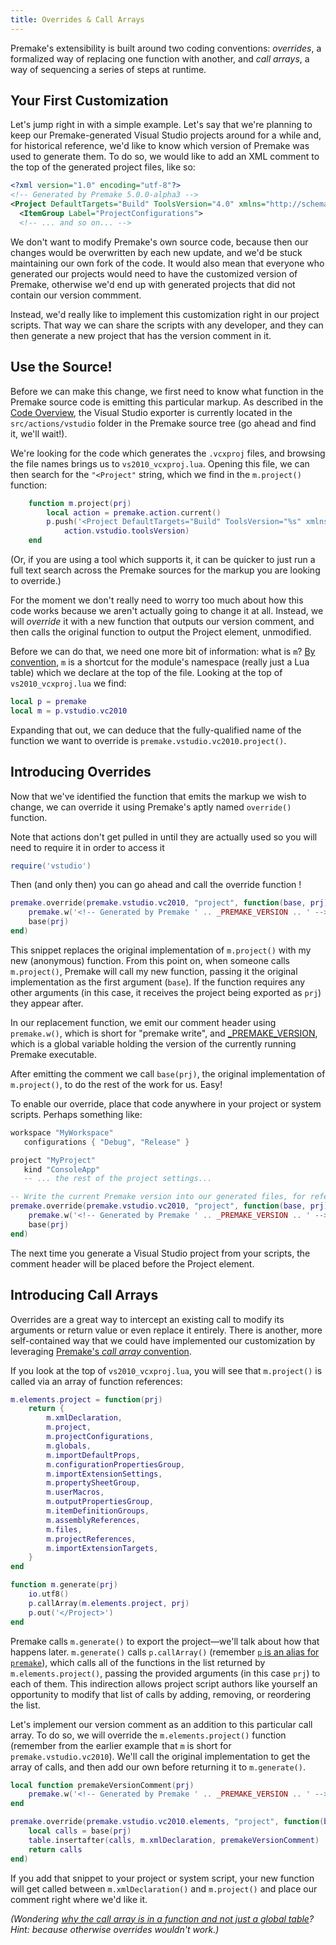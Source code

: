 ```yaml
---
title: Overrides & Call Arrays
---
```


Premake's extensibility is built around two coding conventions: *overrides*, a formalized way of replacing one function with another, and *call arrays*, a way of sequencing a series of steps at runtime.

## Your First Customization

Let's jump right in with a simple example. Let's say that we're planning to keep our Premake-generated Visual Studio projects around for a while and, for historical reference, we'd like to know which version of Premake was used to generate them. To do so, we would like to add an XML comment to the top of the generated project files, like so:

```xml
<?xml version="1.0" encoding="utf-8"?>
<!-- Generated by Premake 5.0.0-alpha3 -->
<Project DefaultTargets="Build" ToolsVersion="4.0" xmlns="http://schemas.microsoft.com/developer/msbuild/2003">
  <ItemGroup Label="ProjectConfigurations">
  <!-- ... and so on... -->
```

We don't want to modify Premake's own source code, because then our changes would be overwritten by each new update, and we'd be stuck maintaining our own fork of the code. It would also mean that everyone who generated our projects would need to have the customized version of Premake, otherwise we'd end up with generated projects that did not contain our version commment.

Instead, we'd really like to implement this customization right in our project scripts. That way we can share the scripts with any developer, and they can then generate a new project that has the version comment in it.


## Use the Source!

Before we can make this change, we first need to know what function in the Premake source code is emitting this particular markup. As described in the [Code Overview](code-overview), the Visual Studio exporter is currently located in the `src/actions/vstudio` folder in the Premake source tree (go ahead and find it, we'll wait!).

We're looking for the code which generates the `.vcxproj` files, and browsing the file names brings us to `vs2010_vcxproj.lua`. Opening this file, we can then search for the `"<Project"` string, which we find in the `m.project()` function:


```lua
	function m.project(prj)
		local action = premake.action.current()
		p.push('<Project DefaultTargets="Build" ToolsVersion="%s" xmlns="http://schemas.microsoft.com/developer/msbuild/2003">',
			action.vstudio.toolsVersion)
	end
```

(Or, if you are using a tool which supports it, it can be quicker to just run a full text search across the Premake sources for the markup you are looking to override.)

For the moment we don't really need to worry too much about how this code works because we aren't actually going to change it at all. Instead, we will *override* it with a new function that outputs our version comment, and then calls the original function to output the Project element, unmodified.

Before we can do that, we need one more bit of information: what is `m`? [By convention](coding-conventions), `m` is a shortcut for the module's namespace (really just a Lua table) which we declare at the top of the file. Looking at the top of `vs2010_vcxproj.lua` we find:

```lua
local p = premake
local m = p.vstudio.vc2010
```

Expanding that out, we can deduce that the fully-qualified name of the function we want to override is `premake.vstudio.vc2010.project()`.


## Introducing Overrides

Now that we've identified the function that emits the markup we wish to change, we can override it using Premake's aptly named `override()` function.

Note that actions don't get pulled in until they are actually used so you will need to require it in order to access it

```lua
require('vstudio')
```

Then (and only then) you can go ahead and call the override function !

```lua
premake.override(premake.vstudio.vc2010, "project", function(base, prj)
	premake.w('<!-- Generated by Premake ' .. _PREMAKE_VERSION .. ' -->')
	base(prj)
end)
```

This snippet replaces the original implementation of `m.project()` with my new (anonymous) function. From this point on, when someone calls `m.project()`, Premake will call my new function, passing it the original implementation as the first argument (`base`). If the function requires any other arguments (in this case, it receives the project being exported as `prj`) they appear after.

In our replacement function, we emit our comment header using `premake.w()`, which is short for "premake write", and [_PREMAKE_VERSION](_PREMAKE_VERSION), which is a global variable holding the version of the currently running Premake executable.

After emitting the comment we call `base(prj)`, the original implementation of `m.project()`, to do the rest of the work for us. Easy!

To enable our override, place that code anywhere in your project or system scripts. Perhaps something like:

```lua
workspace "MyWorkspace"
   configurations { "Debug", "Release" }

project "MyProject"
   kind "ConsoleApp"
   -- ... the rest of the project settings...

-- Write the current Premake version into our generated files, for reference
premake.override(premake.vstudio.vc2010, "project", function(base, prj)
	premake.w('<!-- Generated by Premake ' .. _PREMAKE_VERSION .. ' -->')
	base(prj)
end)
```

The next time you generate a Visual Studio project from your scripts, the comment header will be placed before the Project element.

## Introducing Call Arrays

Overrides are a great way to intercept an existing call to modify its arguments or return value or even replace it entirely. There is another, more self-contained way that we could have implemented our customization by leveraging [Premake's *call array* convention](coding-conventions).

If you look at the top of `vs2010_vcxproj.lua`, you will see that `m.project()` is called via an array of function references:

```lua
m.elements.project = function(prj)
	return {
		m.xmlDeclaration,
		m.project,
		m.projectConfigurations,
		m.globals,
		m.importDefaultProps,
		m.configurationPropertiesGroup,
		m.importExtensionSettings,
		m.propertySheetGroup,
		m.userMacros,
		m.outputPropertiesGroup,
		m.itemDefinitionGroups,
		m.assemblyReferences,
		m.files,
		m.projectReferences,
		m.importExtensionTargets,
	}
end

function m.generate(prj)
	io.utf8()
	p.callArray(m.elements.project, prj)
	p.out('</Project>')
end
```

Premake calls `m.generate()` to export the project—we'll talk about how that happens later. `m.generate()` calls `p.callArray()` (remember [`p` is an alias for `premake`](coding-conventions)), which calls all of the functions in the list returned by `m.elements.project()`, passing the provided arguments (in this case `prj`) to each of them. This indirection allows project script authors like yourself an opportunity to modify that list of calls by adding, removing, or reordering the list.

Let's implement our version comment as an addition to this particular call array. To do so, we will override the `m.elements.project()` function (remember from the earlier example that `m` is short for `premake.vstudio.vc2010`). We'll call the original implementation to get the array of calls, and then add our own before returning it to `m.generate()`.

```lua
local function premakeVersionComment(prj)
	premake.w('<!-- Generated by Premake ' .. _PREMAKE_VERSION .. ' -->')
end

premake.override(premake.vstudio.vc2010.elements, "project", function(base, prj)
	local calls = base(prj)
	table.insertafter(calls, m.xmlDeclaration, premakeVersionComment)
	return calls
end)
```

If you add that snippet to your project or system script, your new function will get called between `m.xmlDeclaration()` and `m.project()` and place our comment right where we'd like it.

*(Wondering [why the call array is in a function and not just a global table](why-do-call-arrays-need-functions)? Hint: because otherwise overrides wouldn't work.)*
